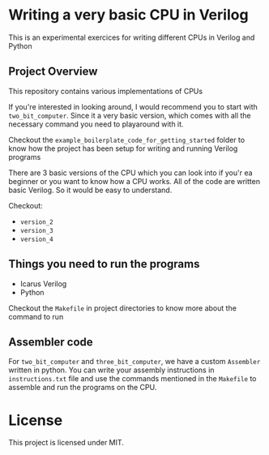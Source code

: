 # Writing a very basic CPU in Verilog

This is an experimental exercices for writing different CPUs in Verilog and Python

## Project Overview

This repository contains various implementations of CPUs

If you're interested in looking around, I would recommend you to start with `two_bit_computer`. Since it a very basic version, which comes with all the necessary command you need to playaround with it.

Checkout the `example_boilerplate_code_for_getting_started` folder to know how the project has been setup for writing and running Verilog programs

There are 3 basic versions of the CPU which you can look into if you'r ea beginner or you want to know how a CPU works. All of the code are written basic Verilog. So it would be easy to understand.

Checkout:
* `version_2`
* `version_3`
* `version_4`

## Things you need to run the programs
* Icarus Verilog
* Python

Checkout the `Makefile` in project directories to know more about the command to run

## Assembler code

For `two_bit_computer` and `three_bit_computer`, we have a custom `Assembler` written in python. You can write your assembly instructions in `instructions.txt` file and use the commands mentioned in the `Makefile` to assemble and run the programs on the CPU.

# License
This project is licensed under MIT.